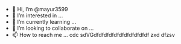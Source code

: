- 👋 Hi, I’m @mayur3599
- 👀 I’m interested in ...
- 🌱 I’m currently learning ...
- 💞️ I’m looking to collaborate on ...
- 📫 How to reach me ...
cdc
sdVGdfdfdfdfdfdfdfdfdfdfdf  zxd
 dfzsv
<!---
mayur3599/mayur3599 is a ✨ special ✨ repository because its `README.md` (this file) appears on your GitHub profile.
You can click the Preview link to take a look at your changes.
--->
